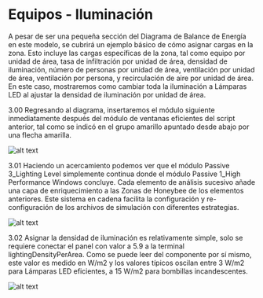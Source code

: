 # Equipos - Iluminación

A pesar de ser una pequeña sección del Diagrama de Balance de Energía en este modelo, se cubrirá un ejemplo básico de cómo asignar cargas en la zona. Esto incluye las cargas específicas de la zona, tal como equipo por unidad de área, tasa de infiltración por unidad de área, densidad de iluminación, número de personas por unidad de área, ventilación por unidad de área, ventilación por persona, y recirculación de aire por unidad de área. En este caso, mostraremos como cambiar toda la iluminación a Lámparas LED al ajustar la densidad de iluminación por unidad de área.

3.00 Regresando al diagrama, insertaremos el módulo siguiente inmediatamente después del módulo de ventanas eficientes del script anterior, tal como se indicó en el grupo amarillo apuntado desde abajo por una flecha amarilla. 

![alt text](https://user-images.githubusercontent.com/44324576/52429288-0c6f6000-2b04-11e9-93bb-e4151cecef01.png)


3.01 Haciendo un acercamiento podemos ver que el módulo Passive 3_Lighting Level simplemente continua donde el módulo Passive 1_High Performance Windows concluye. Cada elemento de análisis sucesivo añade una capa de enriquecimiento a las Zonas de Honeybee de los elementos anteriores. Este sistema en cadena facilita la configuración y re-configuración de los archivos de simulación con diferentes estrategias. 

![alt text](https://user-images.githubusercontent.com/44324576/52429470-6b34d980-2b04-11e9-93b3-f113a7584a31.png)


3.02 Asignar la densidad de iluminación es relativamente simple, solo se requiere conectar el panel con valor a 5.9 a la terminal lightingDensityPerArea. Como se puede leer del componente por sí mismo, este valor es medido en W/m2 y los valores típicos oscilan entre 3 W/m2 para Lámparas LED eficientes, a 15 W/m2 para bombillas incandescentes.

![alt text](https://user-images.githubusercontent.com/44324576/52430239-f367ae80-2b05-11e9-83dc-b768cfd81401.png)
